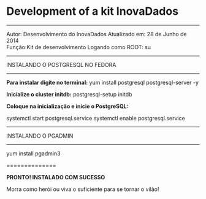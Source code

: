 Development of a kit InovaDados
===========
------------------------------------------
Autor: Desenvolvimento do InovaDados
Atualizado em: 28 de Junho de 2014	 
Função:Kit de desenvolvimento
Logando como ROOT: su

____________________________________________
					  					  
   INSTALANDO O POSTGRESQL NO FEDORA    
____________________________________________								          

<strong>Para instalar digite no terminal:</strong>
yum install postgresql postgresql-server -y

<strong>Inicialize o cluster initdb:</strong>
postgresql-setup initdb

<strong>Coloque na inicialização e inicie o PostgreSQL:</strong>

systemctl start postgresql.service 
systemctl enable postgresql.service

____________________________________________
					  					  
   INSTALANDO O PGADMIN    
____________________________________________

yum install pgadmin3

==============

<strong>PRONTO! INSTALADO COM SUCESSO</strong>

Morra como herói ou viva o suficiente para se tornar o vilão!
